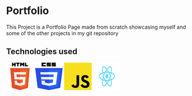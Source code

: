 # Portfolio

This Project is a Portfolio Page made from scratch showcasing myself and some of the other projects in my git repository

## Technologies used

<div>
<img src="./public/assets/html-logo.png" height="75px" width="75px">
<img src="./public/assets/css-logo.png" height="75px" width="75px">
<img src="./public/assets/javascript.png" height="75px" width="75px">
<img src="./public/assets/React-icon.svg" height="75px" width="75px">
</div>
